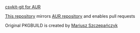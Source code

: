 [csvkit-git for AUR](https://aur.archlinux.org/packages/csvkit-git/)

[This repository](https://github.com/kamazee/aur-csvkit-git) mirrors [AUR
repository](https://aur.archlinux.org/cgit/aur.git/log/?h=csvkit-git) and
enables pull requests

Original PKGBUILD is created by [Mariusz Szczepańczyk](https://github.com/mszczepanczyk)
